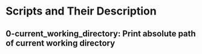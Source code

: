 # Scripts and Their Description
## 0-current_working_directory: **Print absolute path of current working directory**
